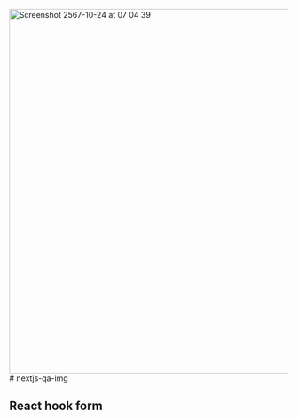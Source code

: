 <img width="657" alt="Screenshot 2567-10-24 at 07 04 39" src="https://github.com/user-attachments/assets/73b749f1-5c85-4aba-81dd-c0a34a614951"># nextjs-qa-img

## React hook form

